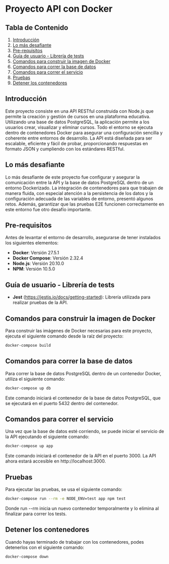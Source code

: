 # Proyecto API con Docker

## Tabla de Contenido

1. [Introducción](#introducción)
2. [Lo más desafiante](#lo-más-desafiante)
3. [Pre-requisitos](#pre-requisitos)
4. [Guía de usuario - Librería de tests](#guía-de-usuario---librería-de-tests)
5. [Comandos para construir la imagen de Docker](#comandos-para-construir-la-imagen-de-docker)
6. [Comandos para correr la base de datos](#comandos-para-correr-la-base-de-datos)
7. [Comandos para correr el servicio](#comandos-para-correr-el-servicio)
8. [Pruebas](#pruebas)
9. [Detener los contenedores](#detener-los-contenedores)

## Introducción

Este proyecto consiste en una API RESTful construida con Node.js que permite la creación y gestión de cursos en una plataforma educativa. Utilizando una base de datos PostgreSQL, la aplicación permite a los usuarios crear, visualizar y eliminar cursos. Todo el entorno se ejecuta dentro de contenedores Docker para asegurar una configuración sencilla y coherente entre entornos de desarrollo. La API está diseñada para ser escalable, eficiente y fácil de probar, proporcionando respuestas en formato JSON y cumpliendo con los estándares RESTful.

## Lo más desafiante

Lo más desafiante de este proyecto fue configurar y asegurar la comunicación entre la API y la base de datos PostgreSQL dentro de un entorno Dockerizado. La integración de contenedores para que trabajen de manera fluida, con especial atención a la persistencia de los datos y la configuración adecuada de las variables de entorno, presentó algunos retos. Además, garantizar que las pruebas E2E funcionen correctamente en este entorno fue otro desafío importante.

## Pre-requisitos

Antes de levantar el entorno de desarrollo, asegurarse de tener instalados los siguientes elementos:

- **Docker**: Versión 27.5.1
- **Docker Compose**: Versión 2.32.4
- **Node.js**: Versión 20.10.0
- **NPM**: Versión 10.5.0

## Guía de usuario - Librería de tests

- **Jest** (https://jestjs.io/docs/getting-started): Librería utilizada para realizar pruebas de la API.

## Comandos para construir la imagen de Docker

Para construir las imágenes de Docker necesarias para este proyecto, ejecuta el siguiente comando desde la raíz del proyecto:

```bash
docker-compose build
```

## Comandos para correr la base de datos

Para correr la base de datos PostgreSQL dentro de un contenedor Docker, utiliza el siguiente comando:

```bash
docker-compose up db
```

Este comando iniciará el contenedor de la base de datos PostgreSQL, que se ejecutará en el puerto 5432 dentro del contenedor.

## Comandos para correr el servicio

Una vez que la base de datos esté corriendo, se puede iniciar el servicio de la API ejecutando el siguiente comando:

```bash
docker-compose up app
```

Este comando iniciará el contenedor de la API en el puerto 3000. La API ahora estará accesible en http://localhost:3000.

## Pruebas

Para ejecutar las pruebas, se usa el siguiente comando:

```bash
docker-compose run --rm -e NODE_ENV=test app npm test
```

Donde run --rm inicia un nuevo contenedor temporalmente y lo elimina al finalizar para correr los tests.

## Detener los contenedores

Cuando hayas terminado de trabajar con los contenedores, podes detenerlos con el siguiente comando:

```bash
docker-compose down
```
